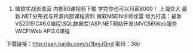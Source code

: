 

1. 微软实战训练营 内部80课视频下载 学完你也可以月薪8000！ 上海交大 最新.NET分布式与开源内部课程资料 微软MSDN讲师徐雷 倾力打造：最新VS2015\C#6.0编程\SQL数据库\ASP.NET网站开发\MVC56\Web服务\WCF\Web API3.0课程

下载链接：http://pan.baidu.com/s/1bnjJQnd 密码：36ji

